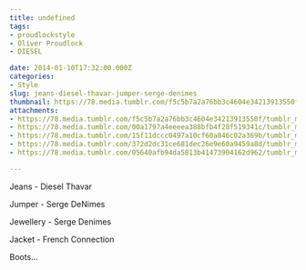 ```yaml
---
title: undefined
tags:
- proudlockstyle
- Oliver Proudlock
- DIESEL

date: 2014-01-10T17:32:00.000Z
categories:
- Style
slug: jeans-diesel-thavar-jumper-serge-denimes
thumbnail: https://78.media.tumblr.com/f5c5b7a2a76bb3c4604e34213913550f/tumblr_mz74pdIgho1rhrm24o1_1280.jpg
attachments:
- https://78.media.tumblr.com/f5c5b7a2a76bb3c4604e34213913550f/tumblr_mz74pdIgho1rhrm24o1_1280.jpg
- https://78.media.tumblr.com/00a1797a4eeeea388bfb4f28f519341c/tumblr_mz74pdIgho1rhrm24o2_1280.jpg
- https://78.media.tumblr.com/15f11dccc0497a10cf60a846c02a369b/tumblr_mz74pdIgho1rhrm24o3_1280.jpg
- https://78.media.tumblr.com/372d2dc31ce681dec26e9e60a9459a8d/tumblr_mz74pdIgho1rhrm24o4_1280.jpg
- https://78.media.tumblr.com/05640afb94da5813b41473904162d962/tumblr_mz74pdIgho1rhrm24o5_1280.jpg

---
```


Jeans - Diesel Thavar 

  Jumper - Serge DeNimes 

  Jewellery - Serge Denimes 

  Jacket - French Connection 

  Boots...
